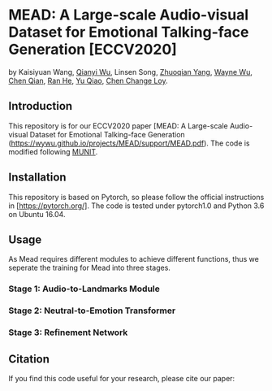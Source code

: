 # MEAD: A Large-scale Audio-visual Dataset for Emotional Talking-face Generation [ECCV2020]
by Kaisiyuan Wang, [Qianyi Wu](https://wuqianyi.top/), Linsen Song, [Zhuoqian Yang](https://yzhq97.github.io/), [Wayne Wu](https://wywu.github.io/), [Chen Qian](https://scholar.google.com/citations?user=AerkT0YAAAAJ&hl=en), [Ran He](https://scholar.google.com/citations?user=ayrg9AUAAAAJ&hl=en), [Yu Qiao](https://scholar.google.com/citations?user=gFtI-8QAAAAJ&hl=en), [Chen Change Loy](http://personal.ie.cuhk.edu.hk/~ccloy/).
## Introduction
This repository is for our ECCV2020 paper [MEAD: A Large-scale Audio-visual Dataset for Emotional Talking-face Generation (https://wywu.github.io/projects/MEAD/support/MEAD.pdf). The code is modified following [MUNIT](https://github.com/NVlabs/MUNIT).
## Installation 
This repository is based on Pytorch, so please follow the official instructions in [https://pytorch.org/]. The code is tested under pytorch1.0 and Python 3.6 on Ubuntu 16.04.

## Usage
As Mead requires different modules to achieve different functions, thus we seperate the training for Mead into three stages.
### Stage 1: Audio-to-Landmarks Module

### Stage 2: Neutral-to-Emotion Transformer

### Stage 3: Refinement Network

## Citation
If you find this code useful for your research, please cite our paper:
